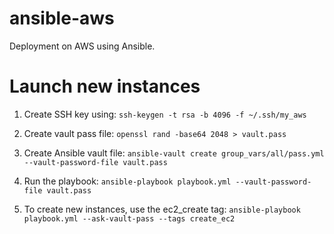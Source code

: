 # ansible-aws
Deployment on AWS using Ansible.

# Launch new instances
1. Create SSH key using:
`ssh-keygen -t rsa -b 4096 -f ~/.ssh/my_aws`

2. Create vault pass file:
`openssl rand -base64 2048 > vault.pass`

3. Create Ansible vault file:
`ansible-vault create group_vars/all/pass.yml --vault-password-file vault.pass`

4. Run the playbook:
`ansible-playbook playbook.yml --vault-password-file vault.pass`

5. To create new instances, use the ec2_create tag:
`ansible-playbook playbook.yml --ask-vault-pass --tags create_ec2`


